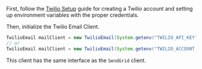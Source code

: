 First, follow the [Twilio Setup](twilio-setup.md) guide for creating a Twilio account and setting up environment variables with the proper credentials.

Then, initialize the Twilio Email Client.

```java
TwilioEmail mailClient = new TwilioEmail(System.getenv("TWILIO_API_KEY"), System.getenv("TWILIO_API_SECRET"));
// or
TwilioEmail mailClient = new TwilioEmail(System.getenv("TWILIO_ACCOUNT_SID"), System.getenv("TWILIO_AUTH_TOKEN"));
```

This client has the same interface as the `SendGrid` client.
